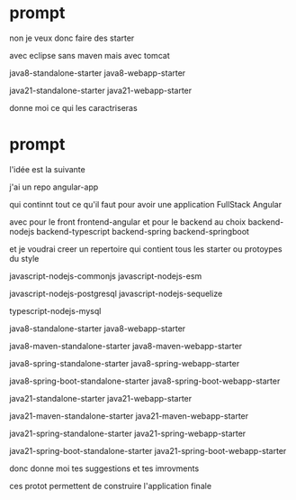 # prompt
non je veux donc faire des starter

avec eclipse sans maven mais avec tomcat

java8-standalone-starter
java8-webapp-starter


java21-standalone-starter
java21-webapp-starter


donne moi ce qui les caractriseras 


# prompt

l'idée est la suivante

j'ai un repo angular-app

qui continnt tout ce qu'il faut pour avoir une application FullStack Angular

avec pour le front
  frontend-angular
et pour le backend au choix
  backend-nodejs
  backend-typescript
  backend-spring
  backend-springboot

et je voudrai creer un repertoire qui contient tous les starter ou protoypes  du style

javascript-nodejs-commonjs
javascript-nodejs-esm

javascript-nodejs-postgresql
javascript-nodejs-sequelize


typescript-nodejs-mysql


java8-standalone-starter
java8-webapp-starter

java8-maven-standalone-starter
java8-maven-webapp-starter

java8-spring-standalone-starter
java8-spring-webapp-starter

java8-spring-boot-standalone-starter
java8-spring-boot-webapp-starter




java21-standalone-starter
java21-webapp-starter

java21-maven-standalone-starter
java21-maven-webapp-starter

java21-spring-standalone-starter
java21-spring-webapp-starter

java21-spring-boot-standalone-starter
java21-spring-boot-webapp-starter



donc donne moi tes suggestions et tes imrovments

ces protot permettent de construire l'application finale